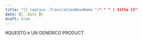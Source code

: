 ```yaml
---
title: "{{ replace .TranslationBaseName "-" " " | title }}"
date: {{ .Date }}
draft: true
---
```

#QUESTO è UN GENERICO PRODUCT